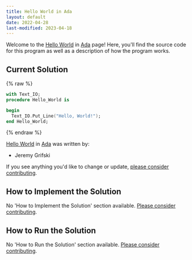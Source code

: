 ```yaml
---
title: Hello World in Ada
layout: default
date: 2022-04-28
last-modified: 2023-04-18
---
```


Welcome to the [Hello World](https://sampleprograms.io/projects/hello-world) in [Ada](https://sampleprograms.io/languages/ada) page! Here, you'll find the source code for this program as well as a description of how the program works.

## Current Solution

{% raw %}

```ada
with Text_IO;
procedure Hello_World is

begin
  Text_IO.Put_Line("Hello, World!");
end Hello_World;
```

{% endraw %}

[Hello World](https://sampleprograms.io/projects/hello-world) in [Ada](https://sampleprograms.io/languages/ada) was written by:

- Jeremy Grifski

If you see anything you'd like to change or update, [please consider contributing](https://github.com/TheRenegadeCoder/sample-programs).

## How to Implement the Solution

No 'How to Implement the Solution' section available. [Please consider contributing](https://github.com/TheRenegadeCoder/sample-programs-website).

## How to Run the Solution

No 'How to Run the Solution' section available. [Please consider contributing](https://github.com/TheRenegadeCoder/sample-programs-website).